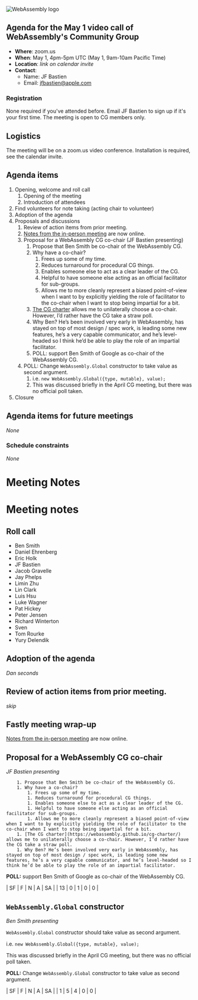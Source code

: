 ![WebAssembly logo](/images/WebAssembly.png)

## Agenda for the May 1 video call of WebAssembly's Community Group

- **Where**: zoom.us
- **When**: May 1, 4pm-5pm UTC (May 1, 9am-10am Pacific Time)
- **Location**: *link on calendar invite*
- **Contact**:
    - Name: JF Bastien
    - Email: jfbastien@apple.com

### Registration

None required if you've attended before. Email JF Bastien to sign up if it's
your first time. The meeting is open to CG members only.

## Logistics

The meeting will be on a zoom.us video conference.
Installation is required, see the calendar invite.

## Agenda items

1. Opening, welcome and roll call
    1. Opening of the meeting
    1. Introduction of attendees
1. Find volunteers for note taking (acting chair to volunteer)
1. Adoption of the agenda
1. Proposals and discussions
    1. Review of action items from prior meeting.
    1. [Notes from the in-person meeting](https://github.com/WebAssembly/meetings/blob/master/2018/CG-04.md) are now online.
    1. Proposal for a WebAssembly CG co-chair (JF Bastien presenting)
        1. Propose that Ben Smith be co-chair of the WebAssembly CG.
        1. Why have a co-chair?
            1. Frees up some of my time.
            1. Reduces turnaround for procedural CG things.
            1. Enables someone else to act as a clear leader of the CG.
            1. Helpful to have someone else acting as an official facilitator for sub-groups.
            1. Allows me to more cleanly represent a biased point-of-view when I want to by explicitly yielding the role of facilitator to the co-chair when I want to stop being impartial for a bit.
        1. [The CG charter](https://webassembly.github.io/cg-charter/) allows me to unilaterally choose a co-chair. However, I’d rather have the CG take a straw poll.
        1. Why Ben? He’s been involved very early in WebAssembly, has stayed on top of most design / spec work, is leading some new features, he’s a very capable communicator, and he’s level-headed so I think he’d be able to play the role of an impartial facilitator.
        1. POLL: support Ben Smith of Google as co-chair of the WebAssembly CG.
    1. POLL: Change `WebAssembly.Global` constructor to take value as second argument.
        1. i.e. `new WebAssembly.Global({type, mutable}, value);`
        1. This was discussed briefly in the April CG meeting, but there was no official poll taken.
1. Closure

## Agenda items for future meetings

*None*

### Schedule constraints

*None*

# Meeting Notes


# Meeting notes

## Roll call

* Ben Smith
* Daniel Ehrenberg
* Eric Holk
* JF Bastien
* Jacob Gravelle
* Jay Phelps
* Limin Zhu
* Lin Clark
* Luis Hsu
* Luke Wagner
* Pat Hickey
* Peter Jensen
* Richard Winterton
* Sven
* Tom Rourke
* Yury Delendik



## Adoption of the agenda

*Dan seconds*


## Review of action items from prior meeting.

*skip*


## Fastly meeting wrap-up

[Notes from the in-person meeting](https://github.com/WebAssembly/meetings/blob/master/2018/CG-04.md) are now online.


## Proposal for a WebAssembly CG co-chair

*JF Bastien presenting*

        1. Propose that Ben Smith be co-chair of the WebAssembly CG.
        1. Why have a co-chair?
            1. Frees up some of my time.
            1. Reduces turnaround for procedural CG things.
            1. Enables someone else to act as a clear leader of the CG.
            1. Helpful to have someone else acting as an official facilitator for sub-groups.
            1. Allows me to more cleanly represent a biased point-of-view when I want to by explicitly yielding the role of facilitator to the co-chair when I want to stop being impartial for a bit.
        1. [The CG charter](https://webassembly.github.io/cg-charter/) allows me to unilaterally choose a co-chair. However, I’d rather have the CG take a straw poll.
        1. Why Ben? He’s been involved very early in WebAssembly, has stayed on top of most design / spec work, is leading some new features, he’s a very capable communicator, and he’s level-headed so I think he’d be able to play the role of an impartial facilitator.

**POLL:** support Ben Smith of Google as co-chair of the WebAssembly CG.

| SF | F | N | A | SA |
| 13 | 0 | 1 | 0  | 0 |


## `WebAssembly.Global` constructor

*Ben Smith presenting*

`WebAssembly.Global` constructor should take value as second argument.

i.e. `new WebAssembly.Global({type, mutable}, value);`

This was discussed briefly in the April CG meeting, but there was no official poll taken.

**POLL:** Change `WebAssembly.Global` constructor to take value as second argument.

| SF | F | N | A | SA |
| 1 | 5 | 4 | 0  | 0 |

